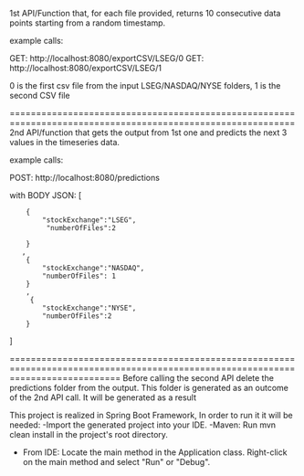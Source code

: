 1st API/Function that, for each file provided, returns 10 consecutive data points starting from a random
timestamp.

example calls:

GET: http://localhost:8080/exportCSV/LSEG/0 
GET: http://localhost:8080/exportCSV/LSEG/1

0 is the first csv file from the input LSEG/NASDAQ/NYSE folders, 1 is the second CSV file

============================================================================================================
2nd API/function that gets the output from 1st one and predicts the next 3 values in the timeseries data.

example calls: 

POST: http://localhost:8080/predictions

with BODY JSON:
[

        {
            "stockExchange":"LSEG",
             "numberOfFiles":2
             
        }
       , 
        {
            "stockExchange":"NASDAQ",
            "numberOfFiles": 1
        }
        ,
         {
            "stockExchange":"NYSE",
            "numberOfFiles":2 
        }
  ]

=================================================================================================================================
Before calling the second API delete the predictions folder from the output. This folder is generated as an outcome of the 2nd API call. It will be generated as a result

This project is realized in Spring Boot Framework, In order to run it it will be needed:
-Import the generated project into your IDE.
-Maven: Run mvn clean install in the project's root directory.
- From IDE:
Locate the main method in the Application class.
Right-click on the main method and select "Run" or "Debug".
  
